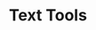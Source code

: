 ---
layout: solution
title: Text Tools
image_path: "/assets/images/find_replace/find-replace.png"
video_path: "/assets/media/find_replace/find_and_replace"
introduction: Easily find and replace text in a workdoc.
  It support case-sensitive searches.
whatyouget: It's very easy to use, just select the text you want to process and access the application from the context menu. Once the application appears, enter the text you want to search for and the  replacement. Press Enter and voilá! The text gets replaced.

images:
- path: "/assets/images/find_replace/Find_Replace_1.png"
  alt: Find and Replace feature in the toolbar
- path: "/assets/images/find_replace/Find_Replace_2.png"
  alt: Find and Replace feature

monday_install_button: |-
  <a href="https://auth.monday.com/oauth2/authorize?client_id=b38790ac1d91241c92c5eab1a27c52f6&response_type=install">
    <img
      alt="Add to monday.com"
      height="32"
      src="https://dapulse-res.cloudinary.com/image/upload/f_auto,q_auto/remote_mondaycom_static/uploads/Tal/4b5d9548-0598-436e-a5b6-9bc5f29ee1d9_Group12441.png"
    />
  </a>

monday_share_url: "https://auth.monday.com/oauth2/authorize?client_id=b38790ac1d91241c92c5eab1a27c52f6&response_type=install"

pricing:
  f14d_trials: true
  plans:
  - name: Wise
    seats: Unlimited
    monthly: 4
    yearly: 3
    features:
    - Unlimited access to find and replace text, and its updates.

terms_of_service:
- section: Introduction
  arg_type: paragraph
  arg: Welcome to Find and Replace app ("the App"), a monday.com application that enables users to search and replace text in WorkDocs documents. By installing, accessing, or using the App, you agree to be bound by these Terms of Service ("Terms"). If you do not agree with these Terms, do not use the App.
- section: Acceptance of Terms
  arg_type: paragraph
  arg: By using the App, you affirm that you have the legal capacity to enter into these Terms and that you comply with all applicable laws and regulations. If you are using the App on behalf of an organization, you represent that you have the authority to bind that organization to these Terms.
- section: Description of Service
  arg_type: paragraph
  arg: The App provides a tool for users of monday.com to search for and replace text within WorkDocs documents. It does not store, retain, or modify content outside of the user's control within monday.com. The App requires appropriate permissions to access WorkDocs documents, and by using the App, you grant such permissions.
- section: User Responsibilities
  arg_type: list
  arg: You agree to
  args:
  - Use the App only for lawful purposes and in compliance with monday.com’s terms and policies. 
  - Ensure you have the necessary permissions to modify WorkDocs content. 
  - Not use the App to introduce harmful code, automate unauthorized modifications, or violate intellectual property rights.
- section: Data Privacy and Security
  arg_type: paragraph
  arg: The App does not store or collect user data outside of monday.com. All processing occurs within monday.com’s platform, and any changes made via the App remain within the user’s workspace. We do not share or sell user data. For more details on how monday.com handles data, please refer to monday.com’s privacy policy.
- section: Limitation of Liability
  arg_type: paragraph
  arg: To the maximum extent permitted by law, [Company Name] is not liable for any indirect, incidental, special, or consequential damages, including but not limited to data loss, unauthorized modifications, or business disruptions resulting from the use of the App.
- section: Warranty Disclaimer
  arg_type: paragraph
  arg: The App is provided "as is" without any warranties, express or implied. We do not guarantee that the App will be error-free, uninterrupted, or meet your specific needs.
- section: Modification of Terms
  arg_type: paragraph
  arg: We reserve the right to update or modify these Terms at any time. Changes will be posted within the App or on our website, and continued use of the App after modifications constitutes acceptance of the revised Terms.
- section: Contact Information
  arg_type: paragraph
  arg: For any questions or concerns about these Terms, please contact us at montools@proton.me or visit our website at montools.github.io.

privacy_policy:
- section: Introduction
  arg: Welcome to Montools Find & Replace for WorkDocs ("the App").This Privacy Policy outlines how we handle user data when you use the App within monday.com.
- section: Data Collection & Usage
  arg: The App does not collect, store, or transmit any personal or document data outside of monday.com. All search and replace actions occur within the monday.com environment without external data processing.
- section: Permissions & Access
  arg: To function correctly, the App requires access to monday.com WorkDocs. This access is used solely for executing search and replace operations as initiated by the user. The App does not retain, analyze, or share document data.
- section: Data Security
  arg: We follow best practices to ensure that user data remains secure.  The App operates entirely within monday.com's infrastructure and does not introduce additional data storage, logging, or external processing.
- section: Third-Party Integrations
  arg: The App does not integrate with external third-party services and does not transmit any user data outside of monday.com.
- section: User Rights & Control
  arg: As the App does not store any personal or document data, users do not need to request data deletion or modification. All content remains under the control of the user within their monday.com account.
- section: Changes to This Policy
  arg: We may update this Privacy Policy from time to time. Any changes will be communicated within the App or through our website. Continued use of the App after changes constitutes acceptance of the updated policy.
- section: Contact Information
  arg: For any questions regarding this Privacy Policy, please contact us at <email>montools@proton.me</email>.

faqs:
- question: What does this app do?
  answer: This app allows you to quickly find and replace text inside monday.com Workdocs, making it easy to edit and update content efficiently.

- question: How do I use the app?
  answer: Select a portion of text in your Workdoc, and the app will appear in the contextual toolbar. From there, you can enter the text to find and the replacement value.

- question: Can I find and replace in the entire document?
  answer: No. The app currently operates only on the selected portion of text to ensure precise and controlled editing.

- question: Does the app support case sensitivity?
  answer: Yes. You can choose whether the find operation should be case-sensitive or not, depending on your needs.

- question: Can I preview the changes before applying them?
  answer: Yes. The app shows a preview of the result before committing the replacement to ensure accuracy.

- question: Will it replace all occurrences or just the first?
  answer: You can choose between replacing all matches or only the first instance within the selected text.

- question: Is the app safe to use with sensitive content?
  answer: Yes. All processing happens locally in your monday.com Workdoc. The app does not store or transmit any of your content.

- question: Where is the app available?
  answer: It appears in the contextual toolbar when you select text inside a Workdoc. Make sure it's installed in your monday.com workspace.

- question: Who can I contact for support or feedback?
  answer: You can reach out to montools@proton.me, we'll be happy to know about you!
---